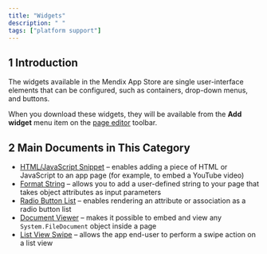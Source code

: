 ```yaml
---
title: "Widgets"
description: " "
tags: ["platform support"]
---
```


## 1 Introduction

The widgets available in the Mendix App Store are single user-interface elements that can be configured, such as containers, drop-down menus, and buttons.

When you download these widgets, they will be available from the **Add widget** menu item on the [page editor](/refguide/page) toolbar.

## 2 Main Documents in This Category

* [HTML/JavaScript Snippet](html-javascript-snippet) – enables adding a piece of HTML or JavaScript to an app page (for example, to embed a YouTube video)
* [Format String](format-string) – allows you to add a user-defined string to your page that takes object attributes as input parameters
* [Radio Button List](radio-button-list) – enables rendering an attribute or association as a radio button list
* [Document Viewer](document-viewer) – makes it possible to embed and view any `System.FileDocument` object inside a page
* [List View Swipe](list-view-swipe) – allows the app end-user to perform a swipe action on a list view
